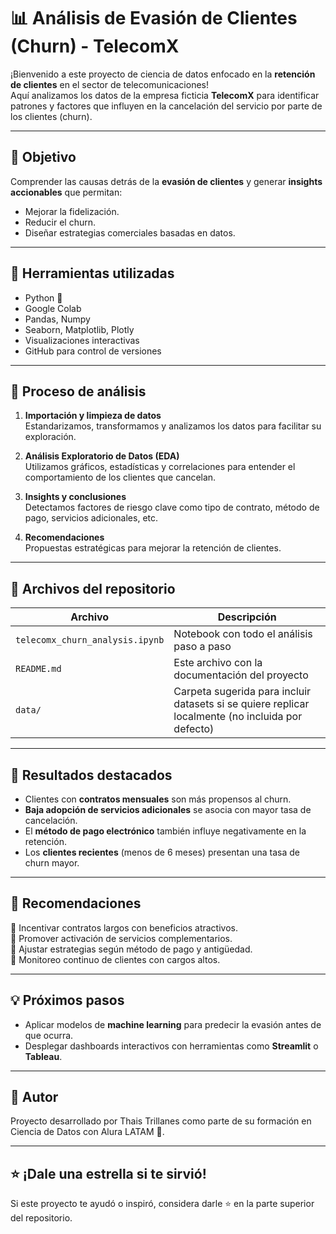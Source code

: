 # 📊 Análisis de Evasión de Clientes (Churn) - TelecomX

¡Bienvenido a este proyecto de ciencia de datos enfocado en la **retención de clientes** en el sector de telecomunicaciones!  
Aquí analizamos los datos de la empresa ficticia **TelecomX** para identificar patrones y factores que influyen en la cancelación del servicio por parte de los clientes (churn).

---

## 🚀 Objetivo

Comprender las causas detrás de la **evasión de clientes** y generar **insights accionables** que permitan:

- Mejorar la fidelización.
- Reducir el churn.
- Diseñar estrategias comerciales basadas en datos.

---

## 🧠 Herramientas utilizadas

- Python 🐍
- Google Colab
- Pandas, Numpy
- Seaborn, Matplotlib, Plotly
- Visualizaciones interactivas
- GitHub para control de versiones

---

## 🧹 Proceso de análisis

1. **Importación y limpieza de datos**  
   Estandarizamos, transformamos y analizamos los datos para facilitar su exploración.

2. **Análisis Exploratorio de Datos (EDA)**  
   Utilizamos gráficos, estadísticas y correlaciones para entender el comportamiento de los clientes que cancelan.

3. **Insights y conclusiones**  
   Detectamos factores de riesgo clave como tipo de contrato, método de pago, servicios adicionales, etc.

4. **Recomendaciones**  
   Propuestas estratégicas para mejorar la retención de clientes.

---

## 📎 Archivos del repositorio

| Archivo | Descripción |
|--------|-------------|
| `telecomx_churn_analysis.ipynb` | Notebook con todo el análisis paso a paso |
| `README.md` | Este archivo con la documentación del proyecto |
| `data/` | Carpeta sugerida para incluir datasets si se quiere replicar localmente (no incluida por defecto) |

---

## 📌 Resultados destacados

- Clientes con **contratos mensuales** son más propensos al churn.
- **Baja adopción de servicios adicionales** se asocia con mayor tasa de cancelación.
- El **método de pago electrónico** también influye negativamente en la retención.
- Los **clientes recientes** (menos de 6 meses) presentan una tasa de churn mayor.

---

## 🧭 Recomendaciones

🔹 Incentivar contratos largos con beneficios atractivos.  
🔹 Promover activación de servicios complementarios.  
🔹 Ajustar estrategias según método de pago y antigüedad.  
🔹 Monitoreo continuo de clientes con cargos altos.  

---

## 💡 Próximos pasos

- Aplicar modelos de **machine learning** para predecir la evasión antes de que ocurra.
- Desplegar dashboards interactivos con herramientas como **Streamlit** o **Tableau**.

---

## 🤝 Autor

Proyecto desarrollado por Thais Trillanes como parte de su formación en Ciencia de Datos con Alura LATAM 🚀.

---

## ⭐ ¡Dale una estrella si te sirvió!

Si este proyecto te ayudó o inspiró, considera darle ⭐ en la parte superior del repositorio.
